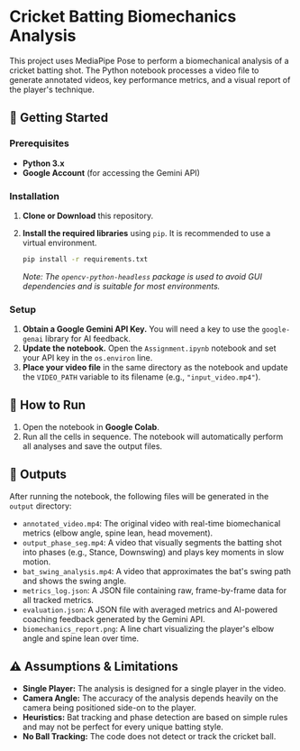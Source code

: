 # Cricket Batting Biomechanics Analysis

This project uses MediaPipe Pose to perform a biomechanical analysis of a cricket batting shot. The Python notebook processes a video file to generate annotated videos, key performance metrics, and a visual report of the player's technique.

## 🚀 Getting Started

### Prerequisites

* **Python 3.x**
* **Google Account** (for accessing the Gemini API)

### Installation

1.  **Clone or Download** this repository.
2.  **Install the required libraries** using `pip`. It is recommended to use a virtual environment.

    ```bash
    pip install -r requirements.txt
    ```
    
    *Note: The `opencv-python-headless` package is used to avoid GUI dependencies and is suitable for most environments.*

### Setup

1.  **Obtain a Google Gemini API Key.** You will need a key to use the `google-genai` library for AI feedback.
2.  **Update the notebook.** Open the `Assignment.ipynb` notebook and set your API key in the `os.environ` line.
3.  **Place your video file** in the same directory as the notebook and update the `VIDEO_PATH` variable to its filename (e.g., `"input_video.mp4"`).

## 🏃 How to Run

1.  Open the notebook in **Google Colab**.
2.  Run all the cells in sequence. The notebook will automatically perform all analyses and save the output files.

## 📁 Outputs

After running the notebook, the following files will be generated in the `output` directory:

* `annotated_video.mp4`: The original video with real-time biomechanical metrics (elbow angle, spine lean, head movement).
* `output_phase_seg.mp4`: A video that visually segments the batting shot into phases (e.g., Stance, Downswing) and plays key moments in slow motion.
* `bat_swing_analysis.mp4`: A video that approximates the bat's swing path and shows the swing angle.
* `metrics_log.json`: A JSON file containing raw, frame-by-frame data for all tracked metrics.
* `evaluation.json`: A JSON file with averaged metrics and AI-powered coaching feedback generated by the Gemini API.
* `biomechanics_report.png`: A line chart visualizing the player's elbow angle and spine lean over time.

## ⚠️ Assumptions & Limitations

* **Single Player:** The analysis is designed for a single player in the video.
* **Camera Angle:** The accuracy of the analysis depends heavily on the camera being positioned side-on to the player.
* **Heuristics:** Bat tracking and phase detection are based on simple rules and may not be perfect for every unique batting style.
* **No Ball Tracking:** The code does not detect or track the cricket ball.
